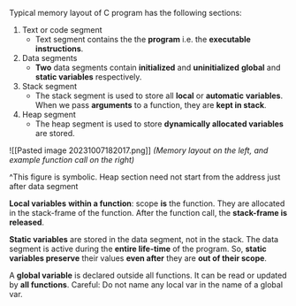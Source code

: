 Typical memory layout of C program has the following sections: 
1. Text or code segment 
	- Text segment contains the the **program** i.e. the **executable instructions**.
2. Data segments 
	- **Two** data segments contain **initialized** and **uninitialized** **global** and **static variables** respectively.
3. Stack segment 
	- The stack segment is used to store all **local** or **automatic** **variables**. When we pass **arguments** to a function, they are **kept in stack**.
4. Heap segment
	- The heap segment is used to store **dynamically allocated variables** are stored.


![[Pasted image 20231007182017.png]]
*(Memory layout on the left, and example function call on the right)*

^This figure is symbolic. Heap section need not start from the address just after data segment 

**Local variables** **within a function**: scope **is** the function. They are allocated in the stack-frame of the function. After the function call, the **stack-frame is released**. 

**Static variables** are stored in the data segment, not in the stack. The data segment is active during the **entire life-time** of the program. So, **static variables preserve** their values **even after** they are **out of their scope**.

A **global variable** is declared outside all functions. It can be read or updated by **all functions**. Careful: Do not name any local var in the name of a global var.